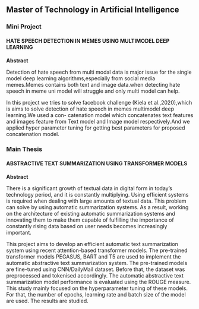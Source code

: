 ## Master of Technology in Artificial Intelligence

### Mini Project 
#### HATE SPEECH DETECTION IN MEMES USING MULTIMODEL DEEP LEARNING

**Abstract**

Detection of hate speech from multi modal data is major issue for the single model deep
learning algorithms,especially from social media memes.Memes contains both text and
image data.when detecting hate speech in meme uni model will struggle and only multi
model can help.

In this project we tries to solve facebook challenge (Kiela et al.,2020),which is aims
to solve detection of hate speech in memes multimodel deep learning.We used a con-
catenation model which concatenates text features and images feature from Text model
and Image model respectively.And we applied hyper parameter tuning for getting best
parameters for proposed concatenation model.

### Main Thesis
#### ABSTRACTIVE TEXT SUMMARIZATION USING TRANSFORMER MODELS

**Abstract**

There is a significant growth of textual data in digital form in today’s technology period,
and it is constantly multiplying. Using efficient systems is required when dealing with
large amounts of textual data. This problem can solve by using automatic summarization
systems. As a result, working on the architecture of existing automatic summarization
systems and innovating them to make them capable of fulfilling the importance of
constantly rising data based on user needs becomes increasingly important.

This project aims to develop an efficient automatic text summarization system using
recent attention-based transformer models. The pre-trained transformer models PEGASUS,
BART and T5 are used to implement the automatic abstractive text summarization
system. The pre-trained models are fine-tuned using CNN/DailyMail dataset. Before
that, the dataset was preprocessed and tokenised accordingly. The automatic abstractive
text summarization model performance is evaluated using the ROUGE measure.
This study mainly focused on the hyperparameter tuning of these models. For that, the
number of epochs, learning rate and batch size of the model are used. The results are
studied.
